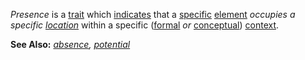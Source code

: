 *Presence* is a [trait](https://github.com/gcassel/Modular-Organization-Terminology/blob/master/terms/trait.md) which [indicates](https://github.com/gcassel/Modular-Organization-Terminology/blob/master/terms/indicate.md) that a [specific](https://github.com/gcassel/Modular-Organization-Terminology/blob/master/terms/specific.md) [element](https://github.com/gcassel/Modular-Organization-Terminology/blob/master/terms/element.md) *occupies a specific [location](https://github.com/gcassel/Modular-Organization-Terminology/blob/master/terms/location.md)* within a specific ([formal](https://github.com/gcassel/Modular-Organization-Terminology/blob/master/terms/form.md) *or* [conceptual](https://github.com/gcassel/Modular-Organization-Terminology/blob/master/terms/concept.md)) [context](https://github.com/gcassel/Modular-Organization-Terminology/blob/master/terms/context.md).

**See Also:** *[absence](https://github.com/gcassel/Modular-Organization-Terminology/blob/master/terms/absence.md), [potential](https://github.com/gcassel/Modular-Organization-Terminology/blob/master/terms/potential.md)*
